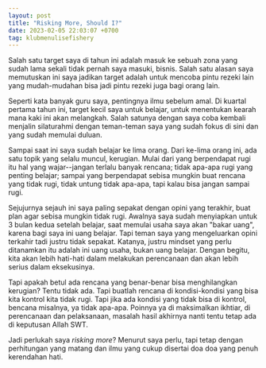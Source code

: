 ```yaml
---
layout: post
title: "Risking More, Should I?"
date: 2023-02-05 22:03:07 +0700
tag: klubmenulisefishery
---
```


Salah satu target saya di tahun ini adalah masuk ke sebuah zona yang sudah lama sekali tidak pernah saya masuki, bisnis. Salah satu alasan saya memutuskan ini saya jadikan target adalah untuk mencoba pintu rezeki lain yang mudah-mudahan bisa jadi pintu rezeki juga bagi orang lain.

Seperti kata banyak guru saya, pentingnya ilmu sebelum amal. Di kuartal pertama tahun ini, target kecil saya untuk belajar, untuk menentukan kearah mana kaki ini akan melangkah. Salah satunya dengan saya coba kembali menjalin silaturahmi dengan teman-teman saya yang sudah fokus di sini dan yang sudah memulai duluan.

Sampai saat ini saya sudah belajar ke lima orang. Dari ke-lima orang ini, ada satu topik yang selalu muncul, kerugian. Mulai dari yang berpendapat rugi itu hal yang wajar--jangan terlalu banyak rencana; tidak apa-apa rugi yang penting belajar; sampai yang berpendapat sebisa mungkin buat rencana yang tidak rugi, tidak untung tidak apa-apa, tapi kalau bisa jangan sampai rugi.

Sejujurnya sejauh ini saya paling sepakat dengan opini yang terakhir, buat plan agar sebisa mungkin tidak rugi. Awalnya saya sudah menyiapkan untuk 3 bulan kedua setelah belajar, saat memulai usaha saya akan "bakar uang", karena bagi saya ini uang belajar. Tapi teman saya yang mengeluarkan opini terkahir tadi justru tidak sepakat. Katanya, justru mindset yang perlu ditanamkan itu adalah ini uang usaha, bukan uang belajar. Dengan begitu, kita akan lebih hati-hati dalam melakukan perencanaan dan akan lebih serius dalam eksekusinya.

Tapi apakah betul ada rencana yang benar-benar bisa menghilangkan kerugian? Tentu tidak ada. Tapi buatlah rencana di kondisi-kondisi yang bisa kita kontrol kita tidak rugi. Tapi jika ada kondisi yang tidak bisa di kontrol, bencana misalnya, ya tidak apa-apa. Poinnya ya di maksimalkan ikhtiar, di perencanaan dan pelaksanaan, masalah hasil akhirnya nanti tentu tetap ada di keputusan Allah SWT.

Jadi perlukah saya _risking more_? Menurut saya perlu, tapi tetap dengan perhitungan yang matang dan ilmu yang cukup disertai doa doa yang penuh kerendahan hati.
